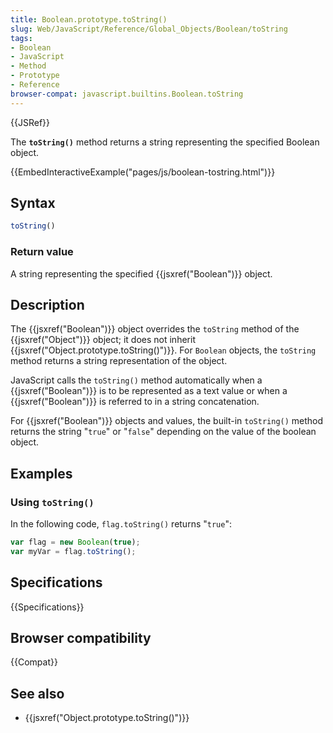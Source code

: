 ```yaml
---
title: Boolean.prototype.toString()
slug: Web/JavaScript/Reference/Global_Objects/Boolean/toString
tags:
- Boolean
- JavaScript
- Method
- Prototype
- Reference
browser-compat: javascript.builtins.Boolean.toString
---
```

{{JSRef}}

The **`toString()`** method returns a string representing the specified Boolean
object.

{{EmbedInteractiveExample("pages/js/boolean-tostring.html")}}

## Syntax

```js
toString()
```

### Return value

A string representing the specified {{jsxref("Boolean")}} object.

## Description

The {{jsxref("Boolean")}} object overrides the `toString` method of the
{{jsxref("Object")}} object; it does not inherit
{{jsxref("Object.prototype.toString()")}}. For `Boolean` objects,
the `toString` method returns a string representation of the object.

JavaScript calls the `toString()` method automatically when a
{{jsxref("Boolean")}} is to be represented as a text value or when a
{{jsxref("Boolean")}} is referred to in a string concatenation.

For {{jsxref("Boolean")}} objects and values, the built-in `toString()`
method returns the string "`true`" or "`false`" depending on the value of the
boolean object.

## Examples

### Using `toString()`

In the following code, `flag.toString()` returns "`true`":

```js
var flag = new Boolean(true);
var myVar = flag.toString();
```

## Specifications

{{Specifications}}

## Browser compatibility

{{Compat}}

## See also

- {{jsxref("Object.prototype.toString()")}}
